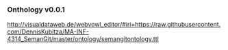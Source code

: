 ### Onthology v0.0.1
http://visualdataweb.de/webvowl_editor/#iri=https://raw.githubusercontent.com/DennisKubitza/MA-INF-4314_SemanGit/master/ontology/semangitontology.ttl


